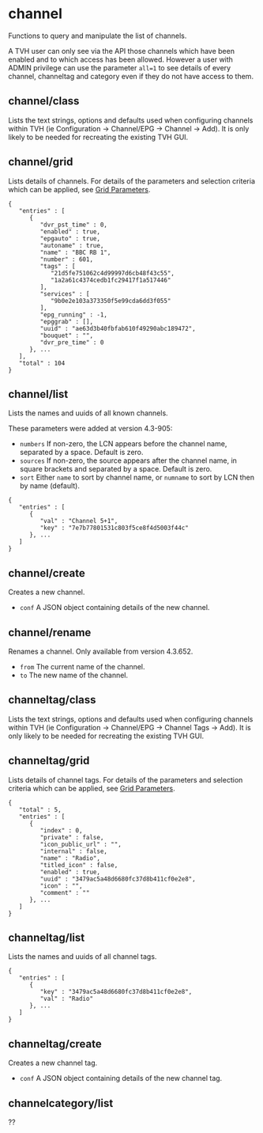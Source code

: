 # channel
Functions to query and manipulate the list of channels.

A TVH user can only see via the API those channels which have been enabled and to which access has been allowed. However a user with ADMIN privilege can use the parameter `all=1` to see details of every channel, channeltag and category even if they do not have access to them.

## channel/class
Lists the text strings, options and defaults used when configuring channels within TVH (ie Configuration -> Channel/EPG -> Channel -> Add). It is only likely to be needed for recreating the existing TVH GUI.
## channel/grid
Lists details of channels. For details of the parameters and selection criteria which can be applied, see [Grid Parameters](Description.md#grid-parameters).
```
{
   "entries" : [
      {
         "dvr_pst_time" : 0,
         "enabled" : true,
         "epgauto" : true,
         "autoname" : true,
         "name" : "BBC RB 1",
         "number" : 601,
         "tags" : [
            "21d5fe751062c4d99997d6cb48f43c55",
            "1a2a61c4374cedb1fc29417f1a517446"
         ],
         "services" : [
            "9b0e2e103a373350f5e99cda6dd3f055"
         ],
         "epg_running" : -1,
         "epggrab" : [],
         "uuid" : "ae63d3b40fbfab610f49290abc189472",
         "bouquet" : "",
         "dvr_pre_time" : 0
      }, ...
   ],
   "total" : 104
}
```
## channel/list
Lists the names and uuids of all known channels.

These parameters were added at version 4.3-905:

- `numbers` If non-zero, the LCN appears before the channel name, separated by a space. Default is zero.
- `sources` If non-zero, the source appears after the channel name, in square brackets and separated by a space. Default is zero.
- `sort` Either `name` to sort by channel name, or `numname` to sort by LCN then by name (default).
```
{
   "entries" : [
      {
         "val" : "Channel 5+1",
         "key" : "7e7b77801531c803f5ce8f4d5003f44c"
      }, ...
   ]
}
```
## channel/create
Creates a new channel.

- `conf` A JSON object containing details of the new channel.
## channel/rename
Renames a channel. Only available from version 4.3.652.
- `from` The current name of the channel.
- `to` The new name of the channel.
## channeltag/class
Lists the text strings, options and defaults used when configuring channels within TVH (ie Configuration -> Channel/EPG -> Channel Tags -> Add). It is only likely to be needed for recreating the existing TVH GUI.
## channeltag/grid
Lists details of channel tags. For details of the parameters and selection criteria which can be applied, see [Grid Parameters](Description.md#grid-parameters).
```
{
   "total" : 5,
   "entries" : [
      {
         "index" : 0,
         "private" : false,
         "icon_public_url" : "",
         "internal" : false,
         "name" : "Radio",
         "titled_icon" : false,
         "enabled" : true,
         "uuid" : "3479ac5a48d6680fc37d8b411cf0e2e8",
         "icon" : "",
         "comment" : ""
      }, ...
   ]
}
```
## channeltag/list
Lists the names and uuids of all channel tags.
```
{
   "entries" : [
      {
         "key" : "3479ac5a48d6680fc37d8b411cf0e2e8",
         "val" : "Radio"
      }, ...
   ]
}
```
## channeltag/create
Creates a new channel tag.

- `conf` A JSON object containing details of the new channel tag.
## channelcategory/list
??
